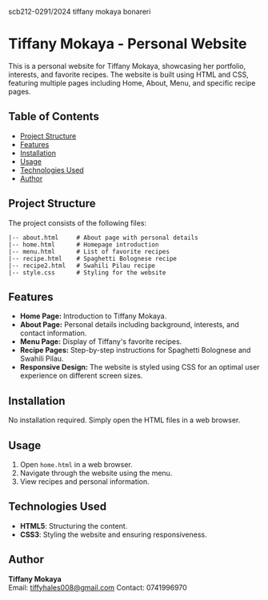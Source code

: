 scb212-0291/2024 tiffany mokaya bonareri
# Tiffany Mokaya - Personal Website

This is a personal website for Tiffany Mokaya, showcasing her portfolio, interests, and favorite recipes. The website is built using HTML and CSS, featuring multiple pages including Home, About, Menu, and specific recipe pages.

## Table of Contents
- [Project Structure](#project-structure)
- [Features](#features)
- [Installation](#installation)
- [Usage](#usage)
- [Technologies Used](#technologies-used)
- [Author](#author)

## Project Structure
The project consists of the following files:

```
|-- about.html     # About page with personal details
|-- home.html      # Homepage introduction
|-- menu.html      # List of favorite recipes
|-- recipe.html    # Spaghetti Bolognese recipe
|-- recipe2.html   # Swahili Pilau recipe
|-- style.css      # Styling for the website
```

## Features
- **Home Page:** Introduction to Tiffany Mokaya.
- **About Page:** Personal details including background, interests, and contact information.
- **Menu Page:** Display of Tiffany's favorite recipes.
- **Recipe Pages:** Step-by-step instructions for Spaghetti Bolognese and Swahili Pilau.
- **Responsive Design:** The website is styled using CSS for an optimal user experience on different screen sizes.

## Installation
No installation required. Simply open the HTML files in a web browser.

## Usage
1. Open `home.html` in a web browser.
2. Navigate through the website using the menu.
3. View recipes and personal information.

## Technologies Used
- **HTML5**: Structuring the content.
- **CSS3**: Styling the website and ensuring responsiveness.

## Author
**Tiffany Mokaya**  
Email: [tiffyhales008@gmail.com](mailto:tiffyhales008@gmail.com)
Contact: 0741996970
